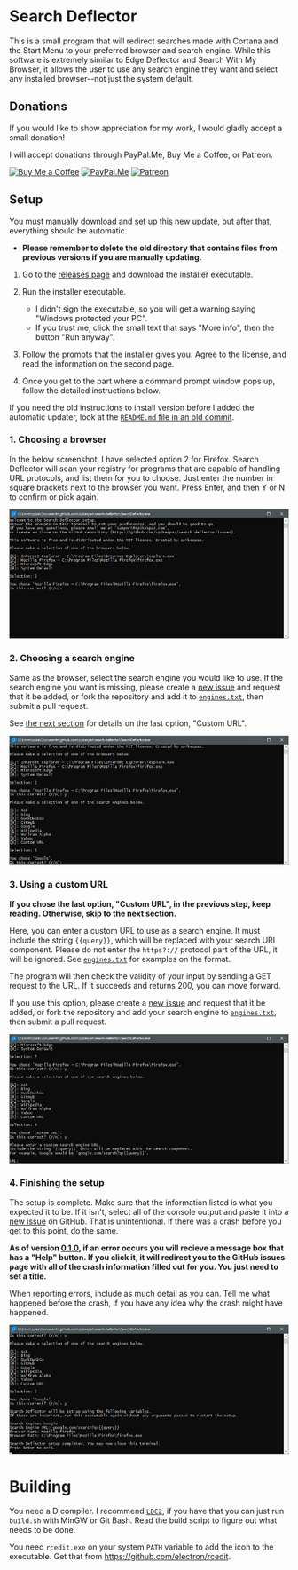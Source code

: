 # Search Deflector

This is a small program that will redirect searches made with Cortana and the Start Menu to your preferred browser and search engine. While this software is extremely similar to Edge Deflector and Search With My Browser, it allows the user to use any search engine they want and select any installed browser--not just the system default.

## Donations

If you would like to show appreciation for my work, I would gladly accept a small donation!

I will accept donations through PayPal.Me, Buy Me a Coffee, or Patreon.

[![Buy Me a Coffee](https://i.imgur.com/fN422E7.png)](https://buymeacoffee.com/spikespaz)
[![PayPal.Me](https://i.imgur.com/JWkunGi.png)](https://paypal.me/spikespaz)
[![Patreon](https://i.imgur.com/K05b2RO.png)](https://patreon.com/spikespaz)

## Setup

You must manually download and set up this new update, but after that, everything should be automatic.

* **Please remember to delete the old directory that contains files from previous versions if you are manually updating.**

1. Go to the [releases page](https://github.com/spikespaz/search-deflector/releases) and download the installer executable.

2. Run the installer executable.
   * I didn't sign the executable, so you will get a warning saying "Windows protected your PC".
   * If you trust me, click the small text that says "More info", then the button "Run anyway".

3. Follow the prompts that the installer gives you. Agree to the license, and read the information on the second page.

4. Once you get to the part where a command prompt window pops up, follow the detailed instructions below.


If you need the old instructions to install version before I added the automatic updater, look at the [`README.md` file in an old commit](https://github.com/spikespaz/search-deflector/blob/3a5dd058c675f59e9aede303d6b333a29d94306a/README.md).


### 1. Choosing a browser

In the below screenshot, I have selected option 2 for Firefox. Search Deflector will scan your registry for programs that are capable of handling URL protocols, and list them for you to choose. Just enter the number in square brackets next to the browser you want. Press Enter, and then Y or N to confirm or pick again.

![Setup Screenshot 1](screenshots/setup-0.png)

### 2. Choosing a search engine

Same as the browser, select the search engine you would like to use. If the search engine you want is missing, please create a [new issue](https://github.com/spikespaz/search-deflector/issues/new) and request that it be added, or fork the repository and add it to [`engines.txt`](https://github.com/spikespaz/search-deflector/blob/master/engines.txt), then submit a pull request.

See [the next section](#3-using-a-custom-url) for details on the last option, "Custom URL".

![Setup Screenshot 2](screenshots/setup-1.png)

### 3. Using a custom URL

**If you chose the last option, "Custom URL", in the previous step, keep reading. Otherwise, skip to the next section.**

Here, you can enter a custom URL to use as a search engine. It must include the string `{{query}}`, which will be replaced with your search URI component. Please do not enter the `https?://` protocol part of the URL, it will be ignored. See [`engines.txt`](https://github.com/spikespaz/search-deflector/blob/master/engines.txt) for examples on the format.

The program will then check the validity of your input by sending a GET request to the URL. If it succeeds and returns 200, you can move forward.

If you use this option, please create a [new issue](https://github.com/spikespaz/search-deflector/issues/new) and request that it be added, or fork the repository and add your search engine to [`engines.txt`](https://github.com/spikespaz/search-deflector/blob/master/engines.txt), then submit a pull request.

![Setup Screenshot 3](screenshots/setup-2.png)

### 4. Finishing the setup

The setup is complete. Make sure that the information listed is what you expected it to be. If it isn't, select all of the console output and paste it into a [new issue](https://github.com/spikespaz/search-deflector/issues/new) on GitHub. That is unintentional. If there was a crash before you get to this point, do the same.

**As of version [0.1.0](https://github.com/spikespaz/releases/tag/0.1.0), if an error occurs you will recieve a message box that has a "Help" button. If you click it, it will redirect you to the GitHub issues page with all of the crash information filled out for you. You just need to set a title.**

When reporting errors, include as much detail as you can. Tell me what happened before the crash, if you have any idea why the crash might have happened.

![Setup Screenshot 4](screenshots/setup-3.png)

# Building

You need a D compiler. I recommend [`LDC2`](https://github.com/ldc-developers/ldc/releases), if you have that you can just run `build.sh` with MinGW or Git Bash. Read the build script to figure out what needs to be done.

You need `rcedit.exe` on your system `PATH` variable to add the icon to the executable. Get that from https://github.com/electron/rcedit.
